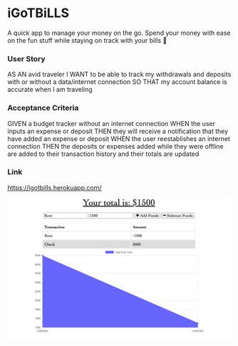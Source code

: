# iGoTBiLLS
A quick app to manage your money on the go. Spend your money with ease on the fun stuff while staying on track with your bills 💸

### User Story
AS AN avid traveler
I WANT to be able to track my withdrawals and deposits with or without a data/internet connection
SO THAT my account balance is accurate when I am traveling 

### Acceptance Criteria
GIVEN a budget tracker without an internet connection
WHEN the user inputs an expense or deposit
THEN they will receive a notification that they have added an expense or deposit
WHEN the user reestablishes an internet connection
THEN the deposits or expenses added while they were offline are added to their transaction history and their totals are updated

### Link
https://igotbills.herokuapp.com/

![image](assets/Budget-Tracker.png)